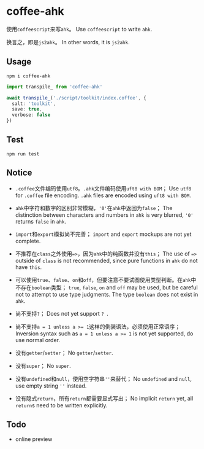 # coffee-ahk

使用`coffeescript`来写`ahk`。
Use `coffeescript` to write `ahk`.

换言之，即是`js2ahk`。
In other words, it is `js2ahk`.

## Usage

```shell
npm i coffee-ahk
```

```typescript
import transpile_ from 'coffee-ahk'

await transpile_('./script/toolkit/index.coffee', {
  salt: 'toolkit',
  save: true,
  verbose: false
})
```

## Test

```shell
npm run test
```

## Notice

- `.coffee`文件编码使用`utf8`。`.ahk`文件编码使用`uft8 with BOM`；
  Use `utf8` for `.coffee` file encoding. `.ahk` files are encoded using `uft8 with BOM`.

- `ahk`中字符和数字的区别非常模糊，`'0'`在`ahk`中返回为`false`；
  The distinction between characters and numbers in `ahk` is very blurred, `'0'` returns `false` in `ahk`.

- `import`和`export`模拟尚不完善；
  `import` and `export` mockups are not yet complete.

- 不推荐在`class`之外使用`=>`，因为`ahk`中的纯函数并没有`this`；
  The use of `=>` outside of `class` is not recommended, since pure functions in `ahk` do not have `this`.

- 可以使用`true`、`false`、`on`和`off`，但要注意不要试图使用类型判断。在`ahk`中不存在`boolean`类型；
  `true`, `false`, `on` and `off` may be used, but be careful not to attempt to use type judgments. The type `boolean` does not exist in `ahk`.

- 尚不支持`?`；
  Does not yet support `? `.

- 尚不支持`a = 1 unless a >= 1`这样的倒装语法，必须使用正常语序；
  Inversion syntax such as `a = 1 unless a >= 1` is not yet supported, do use normal order.

- 没有`getter`/`setter`；
  No `getter`/`setter`.

- 没有`super`；
  No `super`.

- 没有`undefined`和`null`，使用空字符串`''`来替代；
  No `undefined` and `null`, use empty string `''` instead.

- 没有隐式`return`，所有`return`都需要显式写出；
  No implicit `return` yet, all `return`s need to be written explicitly.

## Todo

- online preview